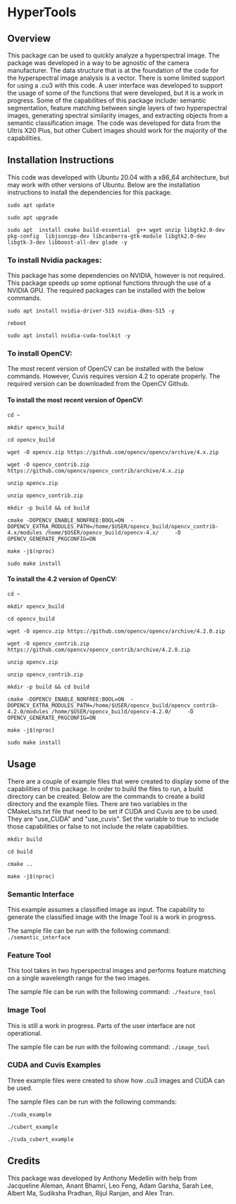 # HyperTools
## Overview
This package can be used to quickly analyze a hyperspectral image. The package was developed in a way to be agnostic of the camera manufacturer. The data structure that is at the foundation of the code for the hyperspectral image analysis is a vector<Mat>. There is some limited support for using a .cu3 with this code. A user interface was developed to support the usage of some of the functions that were developed, but it is a work in progress. Some of the capabilities of this package include: semantic segmentation, feature matching between single layers of two hyperspectral images, generating spectral similarity images, and extracting objects from a semantic classification image. The code was developed for data from the Ultris X20 Plus, but other Cubert images should work for the majority of the capabilities. 

## Installation Instructions
This code was developed with Ubuntu 20.04 with a x86_64 architecture, but may work with other versions of Ubuntu.
Below are the installation instructions to install the dependencies for this package. 

`sudo apt update`

`sudo apt upgrade`

`sudo apt  install cmake build-essential  g++ wget unzip libgtk2.0-dev pkg-config  libjsoncpp-dev libcanberra-gtk-module libgtk2.0-dev libgtk-3-dev libboost-all-dev glade -y`

### To install Nvidia packages:
 This package has some dependencies on NVIDIA, however is not required. This package speeds up some optional functions through the use of a NVIDIA GPU. The required packages can be installed with the below commands. 

`sudo apt install nvidia-driver-515 nvidia-dkms-515 -y `

`reboot`

`sudo apt install nvidia-cuda-toolkit -y`

### To install OpenCV:
The most recent version of OpenCV can be installed with the below commands. However, Cuvis requires version 4.2 to operate properly. The required version can be downloaded from the OpenCV Github. 

#### To install the most recent version of OpenCV:

`cd ~`

`mkdir opencv_build`

`cd opencv_build`


`wget -O opencv.zip https://github.com/opencv/opencv/archive/4.x.zip`

`wget -O opencv_contrib.zip https://github.com/opencv/opencv_contrib/archive/4.x.zip`

`unzip opencv.zip`

`unzip opencv_contrib.zip`

`mkdir -p build && cd build`

`cmake -DOPENCV_ENABLE_NONFREE:BOOL=ON  -DOPENCV_EXTRA_MODULES_PATH=/home/$USER/opencv_build/opencv_contrib-4.x/modules /home/$USER/opencv_build/opencv-4.x/     -D OPENCV_GENERATE_PKGCONFIG=ON `

`make -j$(nproc)`

`sudo make install`

#### To install the 4.2 version of OpenCV:

`cd ~`

`mkdir opencv_build`

`cd opencv_build`


`wget -O opencv.zip https://github.com/opencv/opencv/archive/4.2.0.zip`

`wget -O opencv_contrib.zip https://github.com/opencv/opencv_contrib/archive/4.2.0.zip`

`unzip opencv.zip`

`unzip opencv_contrib.zip`

`mkdir -p build && cd build`

`cmake -DOPENCV_ENABLE_NONFREE:BOOL=ON  -DOPENCV_EXTRA_MODULES_PATH=/home/$USER/opencv_build/opencv_contrib-4.2.0/modules /home/$USER/opencv_build/opencv-4.2.0/     -D OPENCV_GENERATE_PKGCONFIG=ON `

`make -j$(nproc)`

`sudo make install`




## Usage
There are a couple of example files that were created to display some of the capabilities of this package. In order to build the files to run, a build directory can be created. Below are the commands to create a build directory and the example files. There are two variables in the CMakeLists.txt file that need to be set if CUDA and Cuvis are to be used. They are "use_CUDA" and "use_cuvis". Set the variable to true to include those capabilities or false to not include the relate capabilities. 

`mkdir build`

`cd build`

`cmake ..`

`make -j$(nproc)`


### Semantic Interface
This example assumes a classified image as input. The capability to generate the classified image with the Image Tool is a work in progress. 

The sample file can be run with the following command:
`./semantic_interface`

### Feature Tool
This tool takes in two hyperspectral images and performs feature matching on a single wavelength range for the two images. 

The sample file can be run with the following command:
`./feature_tool`

### Image Tool
This is still a work in progress. Parts of the user interface are not operational. 

The sample file can be run with the following command:
`./image_tool`

### CUDA and Cuvis Examples
Three example files were created to show how .cu3 images and CUDA can be used.  

The sample files can be run with the following commands:

`./cuda_example`

`./cubert_example`

`./cuda_cubert_example`




## Credits
This package was developed by Anthony Medellin with help from Jacqueline Aleman, Anant Bhamri, Leo Feng, Adam Garsha, Sarah Lee, Albert Ma, Sudiksha Pradhan, Rijul Ranjan, and Alex Tran. 
